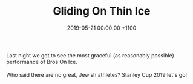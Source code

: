 ---
layout: post
title: "Gliding On Thin Ice"
date: 2019-05-21 00:00:00 +1100
image: https://i.imgur.com/RUB32AU.jpg
body: "Last night we got to see the most graceful (as reasonably possible) performance of Bros On Ice.
<br /><br />
Who said there are no great, Jewish athletes? Stanley Cup 2019 let's go!"
---